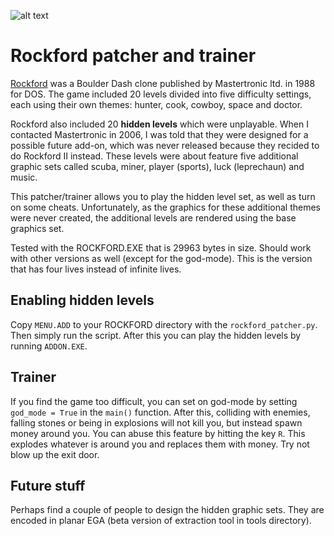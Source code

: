 ![alt text](https://www.mv.helsinki.fi/home/asahala/rockford/banner2.png)

# Rockford patcher and trainer
[Rockford](https://en.wikipedia.org/wiki/Rockford_(video_game)) was a Boulder Dash clone published by Mastertronic ltd. in 1988 for DOS. The game included 20 levels divided into five difficulty settings, each using their own themes: hunter, cook, cowboy, space and doctor. 

Rockford also included 20 **hidden levels** which were unplayable. When I contacted Mastertronic in 2006, I was told that they were designed for a possible future add-on, which was never released because they recided to do Rockford II instead. These levels were about feature five additional graphic sets called scuba, miner, player (sports), luck (leprechaun) and music.

This patcher/trainer allows you to play the hidden level set, as well as turn on some cheats. Unfortunately, as the graphics for these additional themes were never created, the additional levels are rendered using the base graphics set. 

Tested with the ROCKFORD.EXE that is 29963 bytes in size. Should work with other versions as well (except for the god-mode). This is the version that has four lives instead of infinite lives.

## Enabling hidden levels
Copy ```MENU.ADD``` to your ROCKFORD directory with the ```rockford_patcher.py```. Then simply run the script. After this you can play the hidden levels by running ```ADDON.EXE```.

## Trainer
If you find the game too difficult, you can set on god-mode by setting ```god_mode = True``` in the ```main()``` function. After this, colliding with enemies, falling stones or being in explosions will not kill you, but instead spawn money around you. You can abuse this feature by hitting the key ```R```. This explodes whatever is around you and replaces them with money. Try not blow up the exit door.

## Future stuff
Perhaps find a couple of people to design the hidden graphic sets. They are encoded in planar EGA (beta version of extraction tool in tools directory). 

